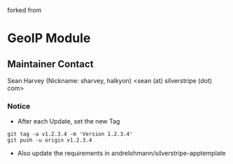 forked from 

GeoIP Module
============

Maintainer Contact
------------------
Sean Harvey (Nickname: sharvey, halkyon)
<sean (at) silverstripe (dot) com>

### Notice
 * After each Update, set the new Tag
```
git tag -a v1.2.3.4 -m 'Version 1.2.3.4'
git push -u origin v1.2.3.4
```
 * Also update the requirements in andrelohmann/silverstripe-apptemplate
